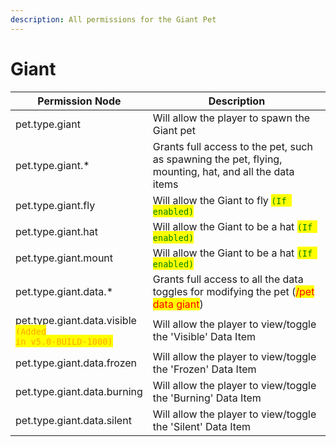```yaml
---
description: All permissions for the Giant Pet
---
```



# Giant
| Permission Node | Description |
| - | - |
| pet.type.giant | Will allow the player to spawn the Giant pet |
| pet.type.giant.* | Grants full access to the pet, such as spawning the pet, flying, mounting, hat, and all the data items |
| pet.type.giant.fly | Will allow the Giant to fly <mark style="color:green;">`(If enabled)`</mark> |
| pet.type.giant.hat | Will allow the Giant to be a hat <mark style="color:green;">`(If enabled)`</mark> |
| pet.type.giant.mount | Will allow the Giant to be a hat <mark style="color:green;">`(If enabled)`</mark> |
| pet.type.giant.data.* | Grants full access to all the data toggles for modifying the pet (<mark style="color:red;">/pet data giant</mark>) |
| pet.type.giant.data.visible<br><mark style="color:orange;"><code>(Added in v5.0-BUILD-1000)</code></mark> | Will allow the player to view/toggle the 'Visible' Data Item |
| pet.type.giant.data.frozen | Will allow the player to view/toggle the 'Frozen' Data Item |
| pet.type.giant.data.burning | Will allow the player to view/toggle the 'Burning' Data Item |
| pet.type.giant.data.silent | Will allow the player to view/toggle the 'Silent' Data Item |

